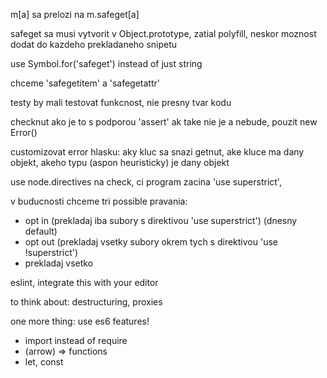 m[a] sa prelozi na m.safeget[a]

safeget sa musi vytvorit v Object.prototype, zatial polyfill, neskor moznost dodat do kazdeho
prekladaneho snipetu

use Symbol.for('safeget') instead of just string

chceme 'safegetitem' a 'safegetattr'

testy by mali testovat funkcnost, nie presny tvar kodu

checknut ako je to s podporou 'assert' ak take nie je a nebude, pouzit new Error()

customizovat error hlasku: aky kluc sa snazi getnut, ake kluce ma dany objekt, akeho typu (aspon
heuristicky) je dany objekt

use node.directives na check, ci program zacina 'use superstrict', 

v buducnosti chceme tri possible pravania:
- opt in (prekladaj iba subory s direktivou 'use superstrict') (dnesny default)
- opt out (prekladaj vsetky subory okrem tych s direktivou 'use !superstrict')
- prekladaj vsetko

eslint, integrate this with your editor

to think about: destructuring, proxies

one more thing: use es6 features!
- import instead of require
- (arrow) => functions
- let, const



